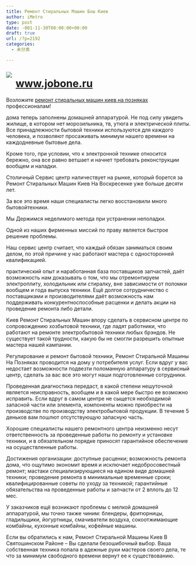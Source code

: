 ```yaml
---
title: Ремонт Стиральных Машин Бош Киев
author: iMetro
type: post
date: -001-11-30T00:00:00+00:00
draft: true
url: /?p=2192
categories:
  - 未分类

---
```

<img src="http://alm-remont.com.ua/sites/default/files/pictures/stiralka-remont.jpg" style="float:left;padding:10px 10px 10px 0px;border:0px" />

# www.jobone.ru

Возложите <a HREF="http://www.jobone.ru/remont-doma/remont-polov/100-pokrytie-pola-lakom.html">ремонт стиральных машин киев на позняках</a> профессионалам!

дома теперь заполнены домашней аппаратурой. Не под силу увидеть жилище, в котором нет морозильника, тв, утюга и электрической плиты. Все принадлежности бытовой техники используются для каждого человека, и позволяют просаживать минимум нашего времени на каждодневные бытовые дела.

Кроме того, при условии, что к электронной технике относится бережно, она все равно ветшает и начнет требовать реконструкции вообщем и наладки.

Столичный Сервис центр наличествует на рынке, который борется за Ремонт Стиральных Машин Киев На Воскресенке уже больше десяти лет.

За все это время наши специалисты легко восстановили много бытовойтехники.

Мы Держимся неделимого метода при устранении неполадки.

Одной из наших фирменных миссий по праву является быстрое решение проблемы.

Наш сервис центр считает, что каждый обязан заниматься своим делом, по этой причине у нас работают мастера с односторонней квалификацией.

практический опыт и наработанная база поставщиков запчастей, даёт возможность нам доказывать о том, что мы отремонтируем электроплиту, холодильник или стиралку, вне зависимости от поломки вообщем и года выпуска техники. Ещё долгое сотрудничество с поставщиками и производителями даёт возможность нам поддерживать конкурентноспособные расценки и делать акции на проведение ремонта либо детали.

Киев Ремонт Стиральных Машин впору сделать в сервисном центре по сопровождению хозбытовой техники, где ладят работники, что работают на ремонте электробытовой техники любых брэндов. Не существует такой трудности, какую бы не смогли разрешить опытные мастера нашей кампании.

Регулирование и ремонт бытовой техники, Ремонт Стиральной Машины На Позняках проводится на дому у потребителя услуг. Если вдруг у вас недостает возможности подвезти поломанную аппаратуру в сервисный центр, сделать за вас все это могут наши подготовленные сотрудники.

Проведенная диагностика передаст, в какой степени нешуточной является неисправность, вообщем и в какой мере быстро ее возможно исправить. Если вдруг в самом центре не сыщется необходимой запасной части или элемента, компоненты можно приобрести на производстве по производству электробытовой продукции. В течение 5 деньков вам пошлют отсутствующую запасную часть.

Хорошие специалисты нашего ремонтного центра неизменно несут ответственность за проведенные работы по ремонту и установке техники, и в обязательном порядке приносят гарантийное обеспечение на осуществленные работы.

Достижения организации: доступные расценки; возможность ремонта дома, что ощутимо экономит время и исключает недобросовестный ремонт; мастаки специализирующиеся на едином виде домашней техники; проведение ремонта в минимальные временные сроки; квалифицированные советы по уходу за техникой; гарантийные обязательства на проведенные работы и запчасти от 2 вплоть до 12 мес.

У заказчиков ещё возникают проблемы с мелкой домашней аппаратурой, мы точно также чиним: блендеры, фритюрницы, гладильщики, йогуртницы, смачиватели воздуха, сокоотжимающие комбайны, кухонные комбайны, кофейные машины.

Если вы обратились к нам, Ремонт Стиральной Машины Киев В Святошинском Районе – Вы сделали безошибочный выбор. Ваша собственная техника попала в адежные руки мастеров своего дела, те что за минимум свободного времени вернут ее к существованию.